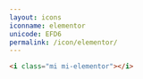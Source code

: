 ```yaml
---
layout: icons
iconname: elementor
unicode: EFD6
permalink: /icon/elementor/
---
```


``` html
<i class="mi mi-elementor"></i>
```
